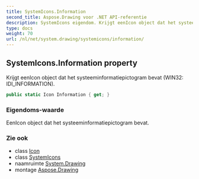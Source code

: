 ```yaml
---
title: SystemIcons.Information
second_title: Aspose.Drawing voor .NET API-referentie
description: SystemIcons eigendom. Krijgt eenIcon object dat het systeeminformatiepictogram bevat WIN32 IDI_INFORMATION.
type: docs
weight: 70
url: /nl/net/system.drawing/systemicons/information/
---
```

## SystemIcons.Information property

Krijgt eenIcon object dat het systeeminformatiepictogram bevat (WIN32: IDI_INFORMATION).

```csharp
public static Icon Information { get; }
```

### Eigendoms-waarde

EenIcon object dat het systeeminformatiepictogram bevat.

### Zie ook

* class [Icon](../../icon/)
* class [SystemIcons](../)
* naamruimte [System.Drawing](../../systemicons/)
* montage [Aspose.Drawing](../../../)


